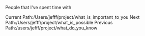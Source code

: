People that I've spent time with

Current Path:/Users/jefff/project/what_is_important_to_you
Next Path:/Users/jefff/project/what_is_possible
Previous Path:/users/jefff/project/what_do_you_know 
